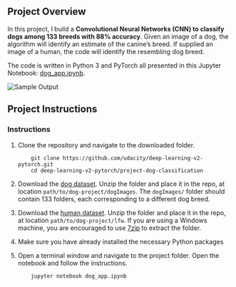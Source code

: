 [//]: # (Image References)

[image1]: ./images/sample_dog_output.png "Sample Output"
[image2]: ./images/vgg16_model.png "VGG-16 Model Layers"
[image3]: ./images/vgg16_model_draw.png "VGG16 Model Figure"


## Project Overview

In this project, I build a __Convolutional Neural Networks (CNN) to classify dogs among 133 breeds with 88% accuracy__. Given an image of a dog, the algorithm will identify an estimate of the canine’s breed.  If supplied an image of a human, the code will identify the resembling dog breed.  

The code is written in Python 3 and PyTorch all presented in this Jupyter Notebook: [dog_app.ipynb](dog_app.ipynb).

![Sample Output][image1]

## Project Instructions

### Instructions

1. Clone the repository and navigate to the downloaded folder.
	
	```	
		git clone https://github.com/udacity/deep-learning-v2-pytorch.git
		cd deep-learning-v2-pytorch/project-dog-classification
	```
3. Download the [dog dataset](https://s3-us-west-1.amazonaws.com/udacity-aind/dog-project/dogImages.zip).  Unzip the folder and place it in the repo, at location `path/to/dog-project/dogImages`.  The `dogImages/` folder should contain 133 folders, each corresponding to a different dog breed.
4. Download the [human dataset](http://vis-www.cs.umass.edu/lfw/lfw.tgz).  Unzip the folder and place it in the repo, at location `path/to/dog-project/lfw`.  If you are using a Windows machine, you are encouraged to use [7zip](http://www.7-zip.org/) to extract the folder. 
5. Make sure you have already installed the necessary Python packages
6. Open a terminal window and navigate to the project folder. Open the notebook and follow the instructions.
	
	```
		jupyter notebook dog_app.ipynb
	```

